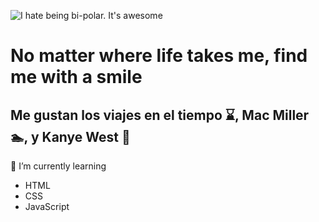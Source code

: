 ![I hate being bi-polar. It's awesome](https://e0.pxfuel.com/wallpapers/685/795/desktop-wallpaper-kanye-west-ye-album-cover.jpg)


# No matter where life takes me, find me with a smile
## Me gustan los viajes en el tiempo :hourglass:, Mac Miller :swimmer:, y Kanye West :bear:
<!--
**EddVargs8/EddVargs8** is a ✨ _special_ ✨ repository because its `README.md` (this file) appears on your GitHub profile.

Here are some ideas to get you started:

- 🔭 I’m currently working on ...
- 🌱 I’m currently learning ...
- 👯 I’m looking to collaborate on ...
- 🤔 I’m looking for help with ...
- 💬 Ask me about ...
- 📫 How to reach me: ...
- 😄 Pronouns: ...
- ⚡ Fun fact: ...
-->

🌱 I’m currently learning 
 - HTML
 - CSS
 - JavaScript
